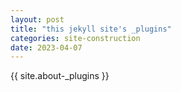 ```yaml
---
layout: post
title: "this jekyll site's _plugins"
categories: site-construction
date: 2023-04-07
---
```

{{ site.about-_plugins }}
